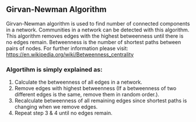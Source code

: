 ## Girvan-Newman Algorithm

Girvan-Newman algorithm is used to find number of connected components in a network. Communities in a network can be detected with this algorithm. This algorithm removes edges with the highest betweenness until there is no edges remain. Betweenness is the number of shortest paths between pairs of nodes. For further information please visit: https://en.wikipedia.org/wiki/Betweenness_centrality 

### Algortihm is simply explained as:
 
  1. Calculate the betweenness of all edges in a network.
  2. Remove edges with highest betweenness (If a betweenness of two different edges is the same, remove them in random order.).
  3. Recalculate betweenness of all remaining edges since shortest paths is changing when we remove edges.
  4. Repeat step 3 & 4 until no edges remain.
